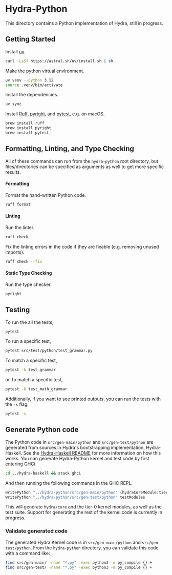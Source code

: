 # Hydra-Python

This directory contains a Python implementation of Hydra, still in progress.

## Getting Started

Install [uv](https://github.com/astral-sh/uv).
```bash
curl -LsSf https://astral.sh/uv/install.sh | sh
```

Make the python virtual environment.
```bash
uv venv --python 3.12
source .venv/bin/activate
```

Install the dependencies.
```bash
uv sync
```

Install [Ruff](https://github.com/astral-sh/ruff),
[pyright](https://github.com/microsoft/pyright), and
[pytest](https://docs.pytest.org/en/stable), e.g. on macOS.
```bash
brew install ruff
brew install pyright
brew install pytest
```

## Formatting, Linting, and Type Checking

All of these commands can run from the `hydra-python` root directory, but files/directories can be specified as arguments
as well to get more specific results.

#### Formatting

Format the hand-written Python code.
```bash
ruff format
```

#### Linting

Run the linter.
```bash
ruff check
```
Fix the linting errors in the code if they are fixable (e.g. removing unused imports).
```bash
ruff check --fix
```

#### Static Type Checking

Run the type checker.
```bash
pyright
```

## Testing

To run the all the tests,
```bash
pytest
```

To run a specific test,
```bash
pytest src/test/python/test_grammar.py
```

To match a specific test,
```bash
pytest -k test_grammar
```
or
To match a specific test,
```bash
pytest -k test_math_grammar
```

Additionally, if you want to see printed outputs, you can run the tests with the `-s` flag.
```bash
pytest -s
```

## Generate Python code

The Python code in `src/gen-main/python` and `src/gen-test/python` are generated from sources in Hydra's bootstrapping implementation, Hydra-Haskell.
See the [Hydra-Haskell README](https://github.com/CategoricalData/hydra/tree/main/hydra-haskell)
for more information on how this works.
You can generate Hydra-Python kernel and test code by first entering GHCi

```bash
cd ../hydra-haskell && stack ghci
```

And then running the following commands in the GHC REPL.

```haskell
writePython "../hydra-python/src/gen-main/python" (hydraCoreModule:tier0Modules)
writePython "../hydra-python/src/gen-test/python" testModules
```

This will generate `hydra/core` and the tier-0 kernel modules, as well as the test suite.
Support for generating the rest of the kernel code is currently in progress.

### Validate generated code

The generated Hydra Kernel code is in `src/gen-main/python` and `src/gen-test/python`.
From the `hydra-python` directory, you can validate this code with a command like:

```bash
find src/gen-main/ -name "*.py" -exec python3 -m py_compile {} +
find src/gen-test/ -name "*.py" -exec python3 -m py_compile {} +
```
